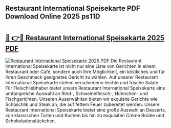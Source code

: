 ## Restaurant International Speisekarte PDF Download Online 2025 ps11D

# <h2><a href="http://gc667o.nevu.top/?p=Restaurant+International+Speisekarte">🔗 👉🔴 Restaurant International Speisekarte 2025 PDF</a></h2>

[![Restaurant International Speisekarte 2025 PDF](https://i.imgur.com/dBaPXMq.png)](http://gc667o.nevu.top/?p=Restaurant+International+Speisekarte)
Die Restaurant International Speisekarte ist nicht nur eine Liste von Gerichten in einem Restaurant oder Café, sondern auch Ihre Möglichkeit, ein köstliches und für Ihren Geschmack geeignetes Gericht zu wählen. Auf unserer Restaurant International Speisekarte stehen verschiedene leichte und frische Salate. Für Fleischliebhaber bietet unsere Restaurant International Speisekarte eine umfangreiche Auswahl an Rind-, Schweinefleisch-, Hühnchen- und Fischgerichten. Unseren Auserwählten bieten wir exquisite Gerichte wie Schaschlik und Steak an, die auf fettem Feuer zubereitet werden. Unsere Restaurant International Speisekarte bietet eine große Auswahl an Desserts, von klassischen Torten und Kuchen bis hin zu exquisiten Crème Brûlée und Schokoladenstückchen.
